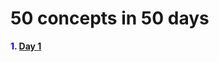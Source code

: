 # 50 concepts in 50 days
<b><font color="blue">1. <a href="https://github.com/dev-kumaresan/HTML-CSS-JS/tree/main/Day1">Day 1</a><br></font></b>
